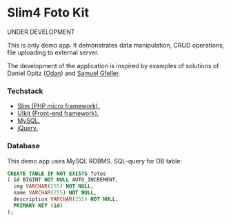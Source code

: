 # Slim4 Foto Kit

UNDER DEVELOPMENT

This is only demo app. It demonstrates data manipulation, CRUD operations, 
file uploading to external server.

The development of the application is inspired by examples of solutions
of Daniel Opitz ([Odan](https://odan.github.io/about.html)) and [Samuel Gfeller](https://samuel-gfeller.ch/docs). 


### Techstack

* [Slim (PHP micro framework).](https://www.slimframework.com/)
* [UIkit (Front-end framework).](https://getuikit.com/)
* [MySQL.](https://www.mysql.com/)
* [jQuery.](https://jquery.com/)


### Database

This demo app uses MySQL RDBMS. SQL-query for DB table:

```sql
CREATE TABLE IF NOT EXISTS fotos
( id BIGINT NOT NULL AUTO_INCREMENT,
  img VARCHAR(255) NOT NULL,
  name VARCHAR(255) NOT NULL,
  description VARCHAR(255) NOT NULL,
  PRIMARY KEY (id)
);
```
